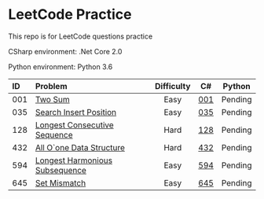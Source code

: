 # LeetCode Practice
This repo is for LeetCode questions practice

CSharp environment: .Net Core 2.0

Python environment: Python 3.6

|ID|Problem|Difficulty|C#|Python|
|:---|:---|:---:|:---:|:---:|
|001|[Two Sum](https://leetcode.com/problems/two-sum/)|Easy|[001](/CSharp/Solutions/1.cs)|Pending|
|035|[Search Insert Position](https://leetcode.com/problems/search-insert-position)|Easy|[035](/CSharp/Solutions/35.cs)|Pending|
|128|[Longest Consecutive Sequence](https://leetcode.com/problems/longest-consecutive-sequence/description/)|Hard|[128](/CSharp/Solutions/128.cs)|Pending|
|432|[All O`one Data Structure](https://leetcode.com/problems/all-oone-data-structure/description/)|Hard|[432](/CSharp/Solutions/432.cs)|Pending|
|594|[Longest Harmonious Subsequence](https://leetcode.com/problems/longest-harmonious-subsequence)|Easy|[594](/CSharp/Solutions/594.cs)|Pending|
|645|[Set Mismatch](https://leetcode.com/problems/set-mismatch/description/)|Easy|[645](/CSharp/Solutions/645.cs)|Pending|